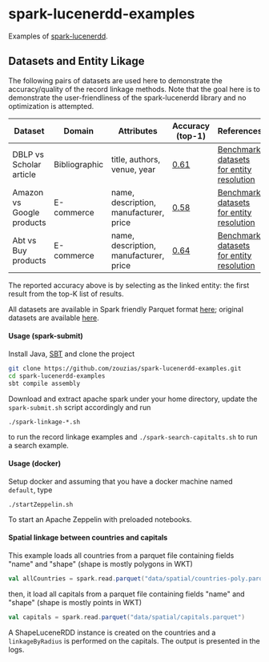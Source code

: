 # spark-lucenerdd-examples

Examples of [spark-lucenerdd](https://github.com/zouzias/spark-lucenerdd).


## Datasets and Entity Likage 
The following pairs of datasets are used here to demonstrate the accuracy/quality of the record linkage methods. Note 
that the goal here is to demonstrate the user-friendliness of the spark-lucenerdd library and no optimization is attempted.


|Dataset | Domain | Attributes  | Accuracy (top-1) | References |
|-------|---------|------------------|------|------|
| DBLP vs Scholar article| Bibliographic| title, authors, venue, year | [0.61](https://github.com/zouzias/spark-lucenerdd-examples/blob/develop/src/main/scala/org/zouzias/spark/lucenerdd/examples/linkage/LinkageScholarvsDBLP.scala) | [Benchmark datasets for entity resolution](https://dbs.uni-leipzig.de/en/research/projects/object_matching/fever/benchmark_datasets_for_entity_resolution)|
| Amazon vs Google products| E-commerce| name, description, manufacturer, price | [0.58](https://github.com/zouzias/spark-lucenerdd-examples/blob/develop/src/main/scala/org/zouzias/spark/lucenerdd/examples/linkage/BlockLinkageGooglevsAmazon.scala) | [Benchmark datasets for entity resolution](https://dbs.uni-leipzig.de/en/research/projects/object_matching/fever/benchmark_datasets_for_entity_resolution)|
| Abt vs Buy products | E-commerce| name, description, manufacturer, price | [0.64](https://github.com/zouzias/spark-lucenerdd-examples/blob/develop/src/main/scala/org/zouzias/spark/lucenerdd/examples/linkage/LinkageAbtvsBuy.scala) | [Benchmark datasets for entity resolution](https://dbs.uni-leipzig.de/en/research/projects/object_matching/fever/benchmark_datasets_for_entity_resolution)|

The reported accuracy above is by selecting as the linked entity: the first result from the top-K list of results.

All datasets are available in Spark friendly Parquet format [here](https://github.com/zouzias/spark-lucenerdd-examples/tree/master/data); original datasets are available [here](http://dbs.uni-leipzig.de/en/research/projects/object_matching/fever/benchmark_datasets_for_entity_resolution).

#### Usage (spark-submit)

Install Java, [SBT](http://www.scala-sbt.org) and clone the project

```bash
git clone https://github.com/zouzias/spark-lucenerdd-examples.git
cd spark-lucenerdd-examples
sbt compile assembly
```

Download and extract apache spark under your home directory, update the `spark-submit.sh` script accordingly and run

```
./spark-linkage-*.sh
```

to run the record linkage examples and `./spark-search-capitalts.sh` to run a search example.

#### Usage (docker)

Setup docker and  assuming that you have a docker machine named `default`, type

```
./startZeppelin.sh
```
To start an Apache Zeppelin with preloaded notebooks.


#### Spatial linkage between countries and capitals

This example loads all countries from a parquet file containing fields "name" and "shape" (shape is mostly polygons in WKT)

```scala
val allCountries = spark.read.parquet("data/spatial/countries-poly.parquet")
```
then, it load all capitals from a parquet file containing fields "name" and "shape" (shape is mostly points in WKT)

```scala
val capitals = spark.read.parquet("data/spatial/capitals.parquet")
```

A ShapeLuceneRDD instance is created on the countries and a `linkageByRadius` is performed on the capitals. The output is presented in the logs.

